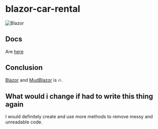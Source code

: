 # blazor-car-rental

![Blazor](https://img.shields.io/badge/Blazor%20WASM-%235C2D91.svg?style=flat-square&logo=blazor&logoColor=white)

## Docs

Are [here](docs/documentation.md)

## Conclusion

[Blazor](https://dotnet.microsoft.com/en-us/apps/aspnet/web-apps/blazor) and [MudBlazor](https://mudblazor.com/) is 🔥.

## What would i change if had to write this thing again

I would definitely create and use more methods to remove messy and unreadable code.
